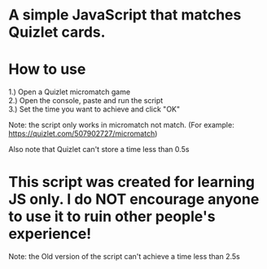 # A simple JavaScript that matches Quizlet cards.

# How to use
1.) Open a Quizlet micromatch game <br>
2.) Open the console, paste and run the script <br>
3.) Set the time you want to achieve and click "OK"<br>

Note: the script only works in micromatch not match. (For example: https://quizlet.com/507902727/micromatch)

Also note that Quizlet can't store a time less than 0.5s

# This script was created for learning JS only. I do NOT encourage anyone to use it to ruin other people's experience!

Note: the Old version of the script can't achieve a time less than 2.5s
